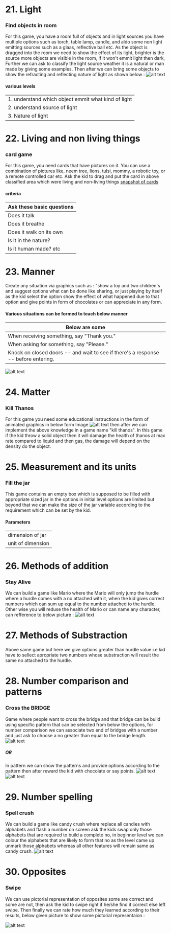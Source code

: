 # 21. Light
### Find objects in room
For this game, you have a room full of objects and in light sources you have multiple options such as torch, table lamp, candle, and aldo some non light emitting sources such as a glaas, reflective ball etc.
As the object is dragged into the room we need to show the effect of its light, brighter is the source more objects are visible in the room, if it won't emmit light then dark, Further we can ask to classify the light source weather it is a natural or man made by giving some examples.
Then after we can bring some objects to show the refracting and reflecting nature of light as shown below :
![alt text](https://github.com/shiwanshumani/temporaryfiles/blob/master/light.png "nature of light")


#### various levels
|       |
| ------------- |
|1. understand which object emmit what kind of light    | 
|2. understand source of light    | 
|3. Nature of light |



# 22. Living and non living things
### card game
For this game, you need cards that have pictures on it. You can use a combination of pictures like, neem tree, lions, tulsi, mommy, a robotic toy, or a remote controlled car etc.
Ask the kid to drag and put the card in above classified area which were living and non-living things
[ snapshot of cards](https://drive.google.com/open?id=1Tnx8DsMD_VFI5qwCSqgCm22Nlsk0eYsm)

#### criteria
| Ask these basic questions        |
| ------------- |
| Does it talk    | 
| Does it breathe    | 
| Does it walk on its own |
| Is it in the nature?  | 
| Is it human made? etc |


# 23. Manner

Create any situation via graphics such as : "show a toy and two children's  and suggest options what can be done like sharing, or just playing by itself as the kid select the option show the effect of what happened  due to that option and give points in form of chocolates or can appreciate in any form.
#### Various situations can be formed to teach below manner
| Below are some        |
| ------------- |
| When receiving something, say "Thank you."    | 
| When asking for something, say "Please."  | 
| Knock on closed doors -- and wait to see if there's a response -- before entering.|
![alt text](https://github.com/shiwanshumani/temporaryfiles/blob/master/manner.png "Eg of manner ")


# 24. Matter
### Kill Thanos
For this game you need some educational instructions in the form of animated graphics in below form Image
![alt text](https://github.com/shiwanshumani/temporaryfiles/blob/master/matter.png )
then after we can implement the above knowledge in a game name "kill thanos".
In this game if the kid throw a solid object then it will damage the health of thanos at max rate compared to liquid and then gas, the damage will depend on the density do the object.

# 25. Measurement and its units
### Fill the jar
This game contains an empty box which is supposed to be filled with appropriate sized jar in the options in initial level options are limited but beyond that we can make the size of the jar variable according to the requirement which can be set by the kid.
#### Parameters
||
| ------------- |
|dimension of jar    | 
| unit of dimension  | 




# 26. Methods of addition
### Stay Alive
We can build a game like Mario where the Mario will only jump the hurdle where a hurdle comes with a no attached with it, when the kid gives correct numbers which can sum up equal to the number attached to the hurdle.
Other wise you will reduse the health of Mario or can name any character, can refference to below picture :
![alt text](https://github.com/shiwanshumani/temporaryfiles/blob/master/addsub.png )

# 27. Methods of Substraction
Above same game but here we give options greater than hurdle value i.e kid have to sellect apropriate two numbers whose substraction will result the same no attached to the hurdle.

# 28. Number comparison and patterns
### Cross the BRIDGE
Game where people want to cross the bridge and that bridge can be build using specific pattern that can be selected from below the options, for number comparison we can associate two end of bridges with a number and just ask to choose a no greater than equal to the bridge length.
![alt text]( https://github.com/shiwanshumani/temporaryfiles/blob/master/bridge.jpg )
##### OR
In pattern we can show the patterns and provide options according to the pattern then after reward the kid with chocolate or say points.
![alt text](https://github.com/shiwanshumani/temporaryfiles/blob/master/comp.png )
![alt text](https://github.com/shiwanshumani/temporaryfiles/blob/master/comp1.png )

# 29. Number spelling
### Spell crush
We can build a game like candy crush where replace all candies with alphabets and flash a number on screen ask the kids swap only those alphabets that are required to build a complete no, in beginner level we can colour the alphabets that are likely to form that no as the level came up unmark those alphabets whereas all other features will remain same as candy crush.
![alt text](https://github.com/shiwanshumani/temporaryfiles/blob/master/spell.jpg )

# 30. Opposites
### Swipe
We can use pictorial representation of opposites some are correct and some are not, then ask the kid to swipe right if he/she find it correct else left swipe.
Then finally we can rate how much they learned according to their results, below given picture to show some pictorial representaion :

![alt text](https://github.com/shiwanshumani/temporaryfiles/blob/master/opp.png )
